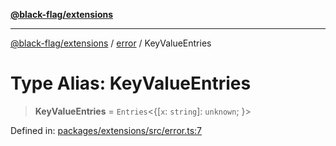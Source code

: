 [**@black-flag/extensions**](../../README.md)

***

[@black-flag/extensions](../../README.md) / [error](../README.md) / KeyValueEntries

# Type Alias: KeyValueEntries

> **KeyValueEntries** = `Entries`\<\{[`x`: `string`]: `unknown`; \}\>

Defined in: [packages/extensions/src/error.ts:7](https://github.com/Xunnamius/black-flag/blob/55cfbcd0072708351b7f32c809d598866a5f7476/packages/extensions/src/error.ts#L7)
